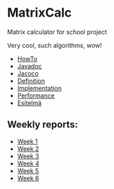 # MatrixCalc
Matrix calculator for school project

Very cool, such algorithms, wow!
* [HowTo](https://github.com/tonitomaatti/MatrixCalc/blob/master/Documentation/HowTo.md)
* [Javadoc](http://tonitomaatti.github.io/MatrixCalc/javadoc/index.html)
* [Jacoco](http://tonitomaatti.github.io/MatrixCalc/jacoco/test/html/index.html)
* [Definition](https://github.com/tonitomaatti/MatrixCalc/blob/master/Documentation/Definition.md)
* [Implementation](https://github.com/tonitomaatti/MatrixCalc/blob/master/Documentation/Implementation.md)
* [Performance](https://github.com/tonitomaatti/MatrixCalc/blob/master/Documentation/Performance.md)
* [Esitelmä](https://github.com/tonitomaatti/MatrixCalc/blob/master/Documentation/Esitelm%C3%A4.md)

## Weekly reports:
- [Week 1](https://github.com/tonitomaatti/MatrixCalc/blob/master/Documentation/Weekly%20Report%201.md)
- [Week 2](https://github.com/tonitomaatti/MatrixCalc/blob/master/Documentation/Weekly%20Report%202.md)
- [Week 3](https://github.com/tonitomaatti/MatrixCalc/blob/master/Documentation/Weekly%20Report%203.md)
- [Week 4](https://github.com/tonitomaatti/MatrixCalc/blob/master/Documentation/Weekly%20Report%204.md)
- [Week 5](https://github.com/tonitomaatti/MatrixCalc/blob/master/Documentation/Weekly%20Report%205.md)
- [Week 6](https://github.com/tonitomaatti/MatrixCalc/blob/master/Documentation/Weekly%20Report%206.md)
